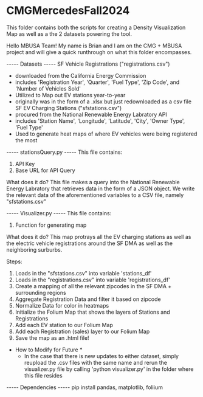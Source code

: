 # CMGMercedesFall2024
This folder contains both the scripts for creating a Density Visualization Map as well as a the 2 datasets powering the tool.

Hello MBUSA Team! My name is Brian and I am on the CMG + MBUSA project and will give a quick runthrough
on what this folder encompasses.

----- Datasets -----
SF Vehicle Registrations ("registrations.csv")
  - downloaded from the California Energy Commission
  - includes 'Registration Year', 'Quarter', 'Fuel Type', 'Zip Code', and 'Number of Vehicles Sold'
  - Utilized to Map out EV stations year-to-year
  - originally was in the form of a .xlsx but just redownloaded as a csv file
SF EV Charging Stations ("sfstations.csv")
  - procured from the National Renewable Energy Labratory API
  - includes 'Station Name', 'Longitude', 'Latitude', 'City', 'Owner Type', 'Fuel Type'
  - Used to generate heat maps of where EV vehicles were being registered the most

----- stationsQuery.py -----
This file contains:
1. API Key
2. Base URL for API Query

What does it do? 
    This file makes a query into the National Renewable Energy Labratory that retrieves data in the
    form of a JSON object. We write the relevant data of the aforementioned variables to a CSV file,
    namely "sfstations.csv"

----- Visualizer.py -----
This file contains:
1. Function for generating map

What does it do? 
    This map protrays all the EV charging stations as well as the electric vehicle registrations 
    around the SF DMA as well as the neighboring surburbs. 

Steps:
1. Loads in the "sfstations.csv" into variable 'stations_df'
2. Loads in the "registrations.csv" into variable 'registrations_df'
3. Create a mapping of all the relevant zipcodes in the SF DMA + surrounding regions
4. Aggregate Registration Data and filter it based on zipcode
5. Normalize Data for color in heatmaps
6. Initialize the Folium Map that shows the layers of Stations and Registrations
7. Add each EV station to our Folium Map
8. Add each Registration (sales) layer to our Folium Map
9. Save the map as an .html file!

* How to Modify for Future *
  - In the case that there is new updates to either dataset, simply reupload the .csv files with the
    same name and rerun the visualizer.py file by calling 'python visualizer.py' in the folder
    where this file resides

----- Dependencies -----
pip install pandas, matplotlib, foliium
    
